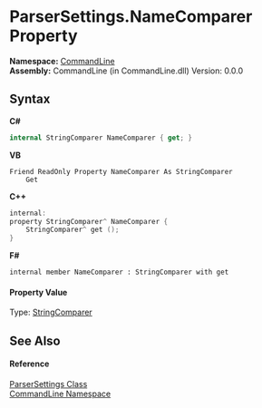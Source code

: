 # ParserSettings.NameComparer Property 
 

**Namespace:**&nbsp;<a href="N_CommandLine">CommandLine</a><br />**Assembly:**&nbsp;CommandLine (in CommandLine.dll) Version: 0.0.0

## Syntax

**C#**<br />
``` C#
internal StringComparer NameComparer { get; }
```

**VB**<br />
``` VB
Friend ReadOnly Property NameComparer As StringComparer
	Get
```

**C++**<br />
``` C++
internal:
property StringComparer^ NameComparer {
	StringComparer^ get ();
}
```

**F#**<br />
``` F#
internal member NameComparer : StringComparer with get

```


#### Property Value
Type: <a href="https://docs.microsoft.com/dotnet/api/system.stringcomparer" target="_blank">StringComparer</a>

## See Also


#### Reference
<a href="T_CommandLine_ParserSettings">ParserSettings Class</a><br /><a href="N_CommandLine">CommandLine Namespace</a><br />